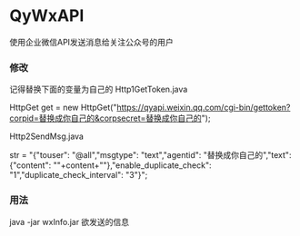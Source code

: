 # QyWxAPI
使用企业微信API发送消息给关注公众号的用户

### 修改
记得替换下面的变量为自己的
Http1GetToken.java

HttpGet get = new HttpGet("https://qyapi.weixin.qq.com/cgi-bin/gettoken?corpid=替换成你自己的&corpsecret=替换成你自己的");

Http2SendMsg.java

str = "{\"touser\": \"@all\",\"msgtype\": \"text\",\"agentid\": \"替换成你自己的\",\"text\": {\"content\": \""+content+"\"},\"enable_duplicate_check\": \"1\",\"duplicate_check_interval\": \"3\"}";

### 用法
java -jar wxInfo.jar 欲发送的信息
